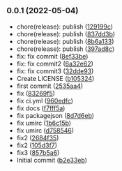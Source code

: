 ## <small>0.0.1 (2022-05-04)</small>

- chore(release): publish ([129199c](https://github.com/ssdmtank/smart-taro/commit/129199c))
- chore(release): publish ([837dd3b](https://github.com/ssdmtank/smart-taro/commit/837dd3b))
- chore(release): publish ([8b6a133](https://github.com/ssdmtank/smart-taro/commit/8b6a133))
- chore(release): publish ([397ad8c](https://github.com/ssdmtank/smart-taro/commit/397ad8c))
- fix: fix commit ([8ef33be](https://github.com/ssdmtank/smart-taro/commit/8ef33be))
- fix: fix commit2 ([6a32e62](https://github.com/ssdmtank/smart-taro/commit/6a32e62))
- fix: fix commit3 ([32dde93](https://github.com/ssdmtank/smart-taro/commit/32dde93))
- Create LICENSE ([b105324](https://github.com/ssdmtank/smart-taro/commit/b105324))
- first commit ([2535aa4](https://github.com/ssdmtank/smart-taro/commit/2535aa4))
- fix ([83269f5](https://github.com/ssdmtank/smart-taro/commit/83269f5))
- fix ci.yml ([960edfc](https://github.com/ssdmtank/smart-taro/commit/960edfc))
- fix docs ([f7fff5a](https://github.com/ssdmtank/smart-taro/commit/f7fff5a))
- fix packagejson ([8d7d6eb](https://github.com/ssdmtank/smart-taro/commit/8d7d6eb))
- fix umirc ([1b6c15b](https://github.com/ssdmtank/smart-taro/commit/1b6c15b))
- fix umirc ([d758546](https://github.com/ssdmtank/smart-taro/commit/d758546))
- fix2 ([2684f35](https://github.com/ssdmtank/smart-taro/commit/2684f35))
- fix2 ([105d3f7](https://github.com/ssdmtank/smart-taro/commit/105d3f7))
- fix3 ([857b5a6](https://github.com/ssdmtank/smart-taro/commit/857b5a6))
- Initial commit ([b2e33eb](https://github.com/ssdmtank/smart-taro/commit/b2e33eb))
